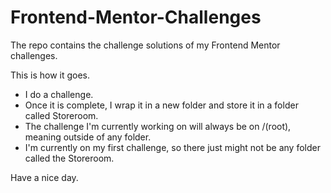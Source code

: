 # Frontend-Mentor-Challenges

The repo contains the challenge solutions of my Frontend Mentor challenges. 

This is how it goes. 

- I do a challenge.
- Once it is complete, I wrap it in a new folder and store it in a folder called Storeroom.
- The challenge I'm currently working on will always be on /(root), meaning outside of any folder.
- I'm currently on my first challenge, so there just might not be any folder called the Storeroom.

Have a nice day.
